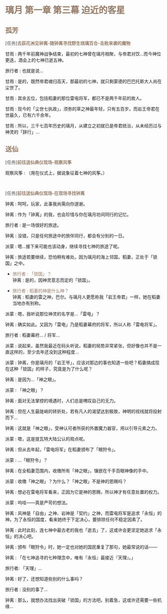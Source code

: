 # <font style="color:#967c68;">璃月 第一章 第三幕 迫近的客星</font>
## <font style="color:#967c68;">孤芳</font>
**<font style="color:#888888;">[任务]</font><font style="color:rgba(150,124,104,1);">去荻花洲见钟离-随钟离寻找野生琉璃百合-击败来袭的魔物</font>**

甘雨 : 两千年前魔神战争结束，最初的七神曾在璃月相聚，与帝君对饮…而今神位更迭，酒会上的七神已逝五神。

旅行者 : 也就是说…

甘雨 : 是的，既然帝君魂归高天，那最初的七神，就只剩蒙德的巴巴托斯大人尚在尘世了。

甘雨 : 其余五位，包括稻妻的那位雷电将军，都已不是两千年前的故人。

甘雨 : 现今的「尘世七执政」，须弥的草之神最年轻，只有五百岁。而岩王帝君在世最久，已有六千余年。

甘雨 : 所以，三千七百年历史的璃月，从建立之初就已是帝君统治，从未经历过与神灵的「辞行」…

## <font style="color:#967c68;">送仙</font>
**<font style="color:#888888;">[任务]</font><font style="color:rgba(150,124,104,1);">前往送仙典仪现场-观察风筝</font>**

观察风筝 : （用在仪式上，据说象征着七神的风筝。）

<br/>

**<font style="color:#888888;">[任务]</font><font style="color:rgba(150,124,104,1);">前往送仙典仪现场-在现场寻找钟离</font>**

钟离 : 呵呵，玩家，此事我尚需向你道谢。

钟离 : 作为「钟离」的我，也会珍惜与你在璃月坊间同行的记忆。

旅行者 : 是一场很好的旅途。

钟离 : 没错，只是任何旅途中的旅伴同行，都会有分别的一日。

派蒙 : 嗯…接下来可能也该动身，继续寻找七神的旅途了呢。

钟离 : 旅途若要继续，恐怕稍有难处。因为璃月的海上邻国，稻妻，正处于「锁国」之中。

<ul>
    <li>
        <font style="color:rgba(150,124,104,1);">旅行者 : 「锁国」？  </font>
        <br/> 
        钟离 : 是的，因神灵意志而定的「锁国」。
    </li>
</ul>
<ul>
    <li>
        <font style="color:rgba(150,124,104,1);">旅行者 : 稻妻的神是什么神？ </font>
        <br/> 
        钟离 : 稻妻的雷之神，巴尔。与璃月人更愿称我「岩王帝君」一样，她在稻妻当地亦有别称。
    </li>
</ul>


派蒙 : 嗯，我听说那位神灵的名字是…「雷电」？

钟离 : 确实如此。又因为「雷电」乃是稻妻幕府的将军，所以人称「雷电将军」。

旅行者 : 稻妻幕府… / 将军…

派蒙 : 说起来，虽然我最近在码头听说，稻妻的局势非常紧张，但好像也并不是一直这样的，至少去年还没到这种程度…

派蒙 : 钟离，你是璃月的「岩王爷」，应该对那边的事也知道一些吧？稻妻搞成现在这种「锁国」的样子，究竟是为了什么呢？

钟离 : 是因为…「神之眼」。

派蒙 : 「神之眼」？

钟离 : 面对无法掌控的境遇时，人们总是喟叹自己的无力。

钟离 : 但在人生最陡峭的转折处，若有凡人的渴望达到极致，神明的视线就将投射而下…

钟离 : 这就是「神之眼」，受神认可者所获的外置魔力器官，用以引导元素之力。

派蒙 : 嗯，这是提瓦特大陆公认的观点呢。

钟离 : 但从去年起，「雷电将军」在稻妻颁布了「眼狩令」。

派蒙 : …「眼狩令」？

钟离 : 在全稻妻范围内，收缴所有「神之眼」，镶嵌在千手百眼神像的手中。

派蒙 : 收缴「神之眼」？为什么？「神之眼」不是神的恩赐吗？

钟离 : 想必在雷电将军看来，正因为它是神的恩赐，所以神才有任意处置的权力。

派蒙 : 呜哇——真是严苛的想法。

钟离 : 风神是「自由」之神、岩神是「契约」之神，而雷电将军是追求「永恒」的神。为了永恒的国度，看来她终于下定决心，要排除任何不稳定因素了。

钟离 : 此时此刻，连七神中最古老的我也「逝去」了，这或许会更坚定她追求「永恒」的决心吧。

钟离 : 颁布「眼狩令」时，她一定也对她的国民重复了那句，她最常说的话——

钟离 : 「在七神追寻的七种理念中，唯有『永恒』最接近『天理』。」

旅行者: 「天理」…

钟离 : 好了，还想知道些别的什么事吗？

旅行者 : 没别的事了…

钟离 : 那么，就想办法找出突破「锁国」的方法吧。别着急，这或许还需要一些机缘…


